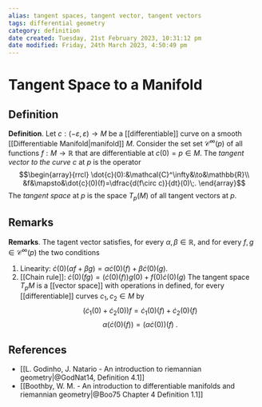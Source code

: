 ```yaml
---
alias: tangent spaces, tangent vector, tangent vectors
tags: differential geometry
category: definition
date created: Tuesday, 21st February 2023, 10:31:12 pm
date modified: Friday, 24th March 2023, 4:50:49 pm
---
```


# Tangent Space to a Manifold

## Definition

**Definition**. Let $c:(-\varepsilon,\varepsilon)\to M$ be a [[differentiable]] curve on a smooth [[Differentiable Manifold|manifold]] $M$. Consider the set set $\mathcal{C}^\infty(p)$ of all functions $f:M\to\mathbb{R}$ that are differentiable at $c(0)=p\in M$. The _tangent vector to the curve_ $c$ at $p$ is the operator
$$\begin{array}{rrcl}
\dot{c}(0):&\mathcal{C}^\infty&\to&\mathbb{R}\\
&f&\mapsto&\dot{c}(0)(f)=\dfrac{d(f\circ c)}{dt}(0)\;.
\end{array}$$
The _tangent space_ at $p$ is the space $T_p(M)$ of all tangent vectors at $p$.

## Remarks

**Remarks**. The tagent vector satisfies, for every $\alpha,\beta\in\mathbb{R}$, and for every $f,g\in\mathcal{C}^\infty(p)$ the two conditions
1. Linearity: $\dot{c}(0)(\alpha f+\beta g)=\alpha \dot{c}(0)(f)+\beta \dot{c}(0)(g)$.
2. [[Chain rule]]: $\dot{c}(0)(fg)=(\dot{c}(0)(f))g(0)+f(0)\dot{c}(0)(g)$
 The tangent space $T_pM$ is a [[vector space]] with operations in defined, for every [[differentiable]] curves $c_1,c_2\in M$ by
$$(\dot{c}_1(0)+\dot{c}_2(0))f=\dot{c}_1(0)(f)+\dot{c}_2(0)(f)$$
$$\alpha (\dot{c}(0)(f))=(\alpha \dot{c}(0))(f)\;.$$

## References
- [[L. Godinho, J. Natario - An introduction to riemannian geometry|@GodNat14, Definition 4.1]]
- [[Boothby, W. M. - An introduction to differentiable manifolds and riemannian geometry|@Boo75 Chapter 4 Definition 1.1]]